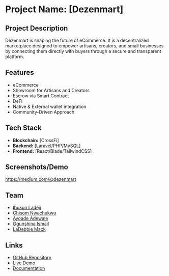 
# Project Name: [Dezenmart]

## Project Description
Dezenmart is shaping the future of eCommerce. It is a decentralized marketplace designed to empower artisans, creators, and small businesses by connecting them directly with buyers through a secure and transparent platform.

## Features
- eCommerce
- Showroom for Artisans and Creators
- Escrow via Smart Contract
- DeFi
- Native & External wallet integration
- Community-Driven Approach

## Tech Stack
- **Blockchain:** [CrossFi]
- **Backend:** [Laravel/PHP/MySQL]
- **Frontend:** [React/Blade/TailwindCSS]

## Screenshots/Demo
https://medium.com/@dezenmart

## Team
- [Ibukun Ladeji](https://www.linkedin.com/in/ibukun-ladeji-6228209b)
- [Chisom Nwachukwu](https://chisomsamson.me)
- [Ayoade Adewale](https://www.linkedin.com/in/ayoade-adewale-a7b494246/)
- [Ogunshina Ismail](https://github.com/ogunshinaismail)
- [LaDebbie Mack](https://www.linkedin.com/in/latunjidebbie/)

## Links
- [GitHub Repository](https://github.com/dezenmart/dezenmart)
- [Live Demo](https://dezenmart.com)
- [Documentation](https://dezenmart.com/terms-of-service)

